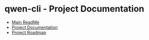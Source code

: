 # qwen-cli - Project Documentation

- [Main ReadMe](./README.md)
- [Project Documentation](./docs/README.md)
- [Project Roadmap](./docs/roadmap.md) 